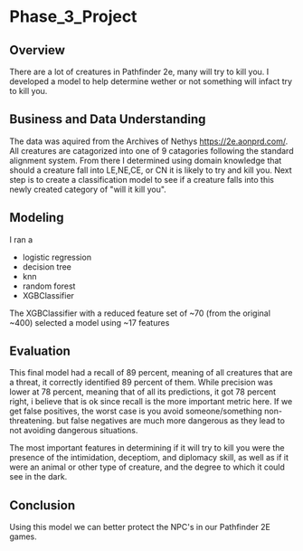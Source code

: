 # Phase_3_Project


   ## Overview
   There are a lot of creatures in Pathfinder 2e, many will try to kill you. I developed a model to help determine wether or not something will infact try to kill you.
    
   ## Business and Data Understanding
   The data was aquired from the Archives of Nethys https://2e.aonprd.com/. All creatures are catagorized into one of 9 catagories following the standard alignment system. From there I determined using domain knowledge that should a creature fall into LE,NE,CE, or CN it is likely to try and kill you. Next step is to create a classification model to see if a creature falls into this newly created category of  "will it kill you".
    
   ## Modeling
   
   I ran a 
   - logistic regression
   - decision tree
   - knn
   - random forest
   - XGBClassifier

The XGBClassifier with a reduced feature set of ~70 (from the original ~400) selected a model using ~17 features

   
   ## Evaluation
   This final model had a recall of 89 percent, meaning of all creatures that are a threat, it correctly identified 89 percent of them. While precision was lower at 78 percent, meaning that of all its predictions, it got 78 percent right, i believe that is ok since recall is the more important metric here. If we get false positives, the worst case is you avoid someone/something non-threatening. but false negatives are much more dangerous as they lead to not avoiding dangerous situations.
   
   The most important features in determining if it will try to kill you were the presence of the intimidation, deceptiom, and diplomacy skill, as well as if it were an animal or other type of creature, and the degree to which it could see in the dark.
   
   ## Conclusion
   Using this model we can better protect the NPC's in our Pathfinder 2E games. 

 
